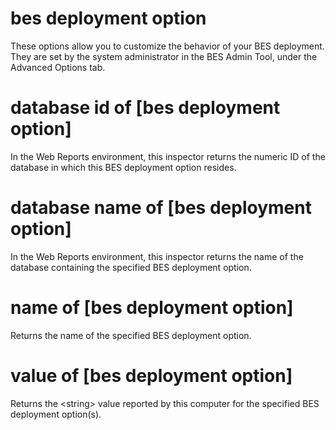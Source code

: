 # bes deployment option

These options allow you to customize the behavior of your BES deployment. They are set by the system administrator in the BES Admin Tool, under the Advanced Options tab.

# database id of [bes deployment option]

In the Web Reports environment, this inspector returns the numeric ID of the database in which this BES deployment option resides.

# database name of [bes deployment option]

In the Web Reports environment, this inspector returns the name of the database containing the specified BES deployment option.

# name of [bes deployment option]

Returns the name of the specified BES deployment option.

# value of [bes deployment option]

Returns the &lt;string&gt; value reported by this computer for the specified BES deployment option(s).

